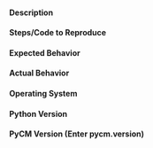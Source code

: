 #### Description

#### Steps/Code to Reproduce

#### Expected Behavior

#### Actual Behavior

#### Operating System

#### Python Version

#### PyCM Version (Enter pycm.__version__)

